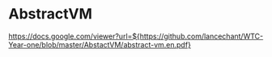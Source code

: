 # AbstractVM

https://docs.google.com/viewer?url=${https://github.com/lancechant/WTC-Year-one/blob/master/AbstactVM/abstract-vm.en.pdf}
